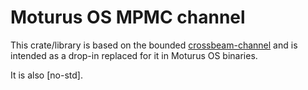 # Moturus OS MPMC channel

This crate/library is based on the bounded
[crossbeam-channel](https://github.com/crossbeam-rs/crossbeam/tree/master/crossbeam-channel)
and is intended as a drop-in replaced for it in Moturus OS binaries.

It is also \[no-std\].
